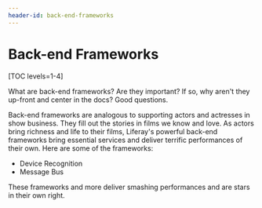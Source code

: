 ```yaml
---
header-id: back-end-frameworks
---
```


# Back-end Frameworks

[TOC levels=1-4]

What are back-end frameworks? Are they important? If so, why aren't they
up-front and center in the docs? Good questions.

Back-end frameworks are analogous to supporting actors and actresses in show
business. They fill out the stories in films we know and love. As actors bring
richness and life to their films, Liferay's powerful back-end frameworks bring
essential services and deliver terrific performances of their own. Here are some
of the frameworks:

- Device Recognition
- Message Bus

These frameworks and more deliver smashing performances and are stars in their
own right. 
